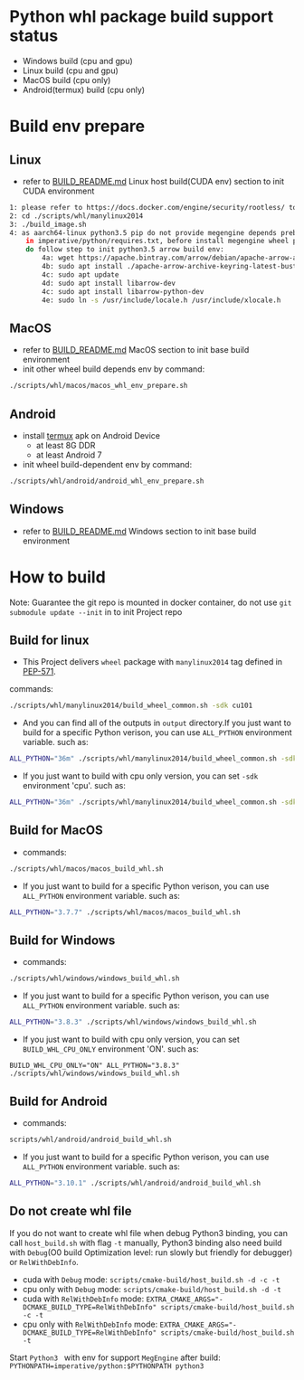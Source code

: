 # Python whl package build support status
* Windows build (cpu and gpu)
* Linux build (cpu and gpu)
* MacOS build (cpu only)
* Android(termux) build (cpu only)

# Build env prepare
## Linux

* refer to [BUILD_README.md](../cmake-build/BUILD_README.md) Linux host build(CUDA env) section to init CUDA environment
```bash
1: please refer to https://docs.docker.com/engine/security/rootless/ to enable rootless docker env
2: cd ./scripts/whl/manylinux2014
3: ./build_image.sh
4: as aarch64-linux python3.5 pip do not provide megengine depends prebuild binary package, which definition
    in imperative/python/requires.txt, before install megengine wheel package(just python3.5), you need
    do follow step to init python3.5 arrow build env:
        4a: wget https://apache.bintray.com/arrow/debian/apache-arrow-archive-keyring-latest-buster.deb
        4b: sudo apt install ./apache-arrow-archive-keyring-latest-buster.deb
        4c: sudo apt update
        4d: sudo apt install libarrow-dev
        4c: sudo apt install libarrow-python-dev
        4e: sudo ln -s /usr/include/locale.h /usr/include/xlocale.h

```

## MacOS
* refer to [BUILD_README.md](../cmake-build/BUILD_README.md) MacOS section to init base build environment
* init other wheel build depends env by command:
```bash
./scripts/whl/macos/macos_whl_env_prepare.sh
```

## Android
* install [termux](https://termux.com/) apk on Android Device
    * at least 8G DDR
    * at least Android 7
* init wheel build-dependent env by command:
```bash
./scripts/whl/android/android_whl_env_prepare.sh
```

## Windows
* refer to [BUILD_README.md](../cmake-build/BUILD_README.md) Windows section to init base build environment

# How to build
Note: Guarantee the git repo is mounted in docker container, do not use `git submodule update --init` in to init Project repo
## Build for linux
* This Project delivers `wheel` package with `manylinux2014` tag defined in [PEP-571](https://www.python.org/dev/peps/pep-0571/).

commands:
```bash
./scripts/whl/manylinux2014/build_wheel_common.sh -sdk cu101
```

* And you can find all of the outputs in `output` directory.If you just want to build for a specific Python verison, you can use `ALL_PYTHON` environment variable. such as:
```bash
ALL_PYTHON="36m" ./scripts/whl/manylinux2014/build_wheel_common.sh -sdk cu101
```

* If you just want to build with cpu only version, you can set `-sdk` environment 'cpu'. such as:
```bash
ALL_PYTHON="36m" ./scripts/whl/manylinux2014/build_wheel_common.sh -sdk cpu
```

## Build for MacOS
* commands:
```bash
./scripts/whl/macos/macos_build_whl.sh
```
* If you just want to build for a specific Python verison, you can use `ALL_PYTHON` environment variable. such as:
```bash
ALL_PYTHON="3.7.7" ./scripts/whl/macos/macos_build_whl.sh
```

## Build for Windows
* commands:
```bash
./scripts/whl/windows/windows_build_whl.sh
```

* If you just want to build for a specific Python verison, you can use `ALL_PYTHON` environment variable. such as:
```bash
ALL_PYTHON="3.8.3" ./scripts/whl/windows/windows_build_whl.sh
```

* If you just want to build with cpu only version, you can set `BUILD_WHL_CPU_ONLY` environment 'ON'. such as:
```
BUILD_WHL_CPU_ONLY="ON" ALL_PYTHON="3.8.3" ./scripts/whl/windows/windows_build_whl.sh
```

## Build for Android
* commands:
```bash
scripts/whl/android/android_build_whl.sh
```
* If you just want to build for a specific Python verison, you can use `ALL_PYTHON` environment variable. such as:
```bash
ALL_PYTHON="3.10.1" ./scripts/whl/android/android_build_whl.sh
```

## Do not create whl file

If you do not want to create whl file when debug Python3 binding, you can call `host_build.sh`  with flag `-t` manually, Python3 binding also need build with `Debug`(O0 build Optimization level: run slowly but friendly for debugger) or `RelWithDebInfo`.

* cuda with `Debug` mode: `scripts/cmake-build/host_build.sh -d -c -t`
* cpu only with `Debug` mode: `scripts/cmake-build/host_build.sh -d -t`
* cuda with `RelWithDebInfo` mode: `EXTRA_CMAKE_ARGS="-DCMAKE_BUILD_TYPE=RelWithDebInfo" scripts/cmake-build/host_build.sh -c -t`
* cpu only with `RelWithDebInfo` mode: `EXTRA_CMAKE_ARGS="-DCMAKE_BUILD_TYPE=RelWithDebInfo" scripts/cmake-build/host_build.sh -t`

Start `Python3 ` with env for support `MegEngine` after build: `PYTHONPATH=imperative/python:$PYTHONPATH python3 `

